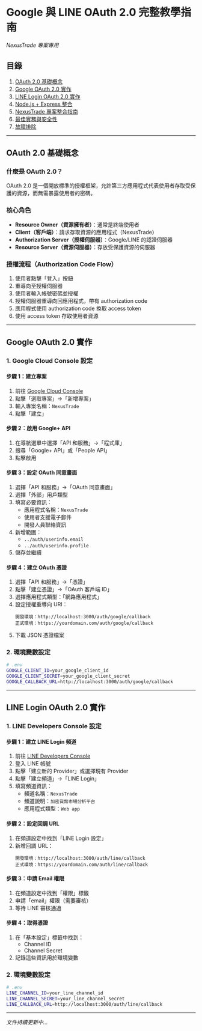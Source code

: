 # Google 與 LINE OAuth 2.0 完整教學指南
*NexusTrade 專案專用*

## 目錄
1. [OAuth 2.0 基礎概念](#oauth-20-基礎概念)
2. [Google OAuth 2.0 實作](#google-oauth-20-實作)
3. [LINE Login OAuth 2.0 實作](#line-login-oauth-20-實作)
4. [Node.js + Express 整合](#nodejs--express-整合)
5. [NexusTrade 專案整合指南](#nexustrade-專案整合指南)
6. [最佳實務與安全性](#最佳實務與安全性)
7. [故障排除](#故障排除)

---

## OAuth 2.0 基礎概念

### 什麼是 OAuth 2.0？
OAuth 2.0 是一個開放標準的授權框架，允許第三方應用程式代表使用者存取受保護的資源，而無需暴露使用者的密碼。

### 核心角色
- **Resource Owner（資源擁有者）**：通常是終端使用者
- **Client（客戶端）**：請求存取資源的應用程式（NexusTrade）
- **Authorization Server（授權伺服器）**：Google/LINE 的認證伺服器
- **Resource Server（資源伺服器）**：存放受保護資源的伺服器

### 授權流程（Authorization Code Flow）
1. 使用者點擊「登入」按鈕
2. 重導向至授權伺服器
3. 使用者輸入帳號密碼並授權
4. 授權伺服器重導向回應用程式，帶有 authorization code
5. 應用程式使用 authorization code 換取 access token
6. 使用 access token 存取使用者資源

---

## Google OAuth 2.0 實作

### 1. Google Cloud Console 設定

#### 步驟 1：建立專案
1. 前往 [Google Cloud Console](https://console.cloud.google.com/)
2. 點擊「選取專案」→「新增專案」
3. 輸入專案名稱：`NexusTrade`
4. 點擊「建立」

#### 步驟 2：啟用 Google+ API
1. 在導航選單中選擇「API 和服務」→「程式庫」
2. 搜尋「Google+ API」或「People API」
3. 點擊啟用

#### 步驟 3：設定 OAuth 同意畫面
1. 選擇「API 和服務」→「OAuth 同意畫面」
2. 選擇「外部」用戶類型
3. 填寫必要資訊：
   - 應用程式名稱：`NexusTrade`
   - 使用者支援電子郵件
   - 開發人員聯絡資訊
4. 新增範圍：
   - `../auth/userinfo.email`
   - `../auth/userinfo.profile`
5. 儲存並繼續

#### 步驟 4：建立 OAuth 憑證
1. 選擇「API 和服務」→「憑證」
2. 點擊「建立憑證」→「OAuth 客戶端 ID」
3. 選擇應用程式類型：「網路應用程式」
4. 設定授權重導向 URI：
   ```
   開發環境：http://localhost:3000/auth/google/callback
   正式環境：https://yourdomain.com/auth/google/callback
   ```
5. 下載 JSON 憑證檔案

### 2. 環境變數設定

```bash
# .env
GOOGLE_CLIENT_ID=your_google_client_id
GOOGLE_CLIENT_SECRET=your_google_client_secret
GOOGLE_CALLBACK_URL=http://localhost:3000/auth/google/callback
```

---

## LINE Login OAuth 2.0 實作

### 1. LINE Developers Console 設定

#### 步驟 1：建立 LINE Login 頻道
1. 前往 [LINE Developers Console](https://developers.line.biz/)
2. 登入 LINE 帳號
3. 點擊「建立新的 Provider」或選擇現有 Provider
4. 點擊「建立頻道」→「LINE Login」
5. 填寫頻道資訊：
   - 頻道名稱：`NexusTrade`
   - 頻道說明：`加密貨幣市場分析平台`
   - 應用程式類型：`Web app`

#### 步驟 2：設定回調 URL
1. 在頻道設定中找到「LINE Login 設定」
2. 新增回調 URL：
   ```
   開發環境：http://localhost:3000/auth/line/callback
   正式環境：https://yourdomain.com/auth/line/callback
   ```

#### 步驟 3：申請 Email 權限
1. 在頻道設定中找到「權限」標籤
2. 申請「email」權限（需要審核）
3. 等待 LINE 審核通過

#### 步驟 4：取得憑證
1. 在「基本設定」標籤中找到：
   - Channel ID
   - Channel Secret
2. 記錄這些資訊用於環境變數

### 2. 環境變數設定

```bash
# .env
LINE_CHANNEL_ID=your_line_channel_id
LINE_CHANNEL_SECRET=your_line_channel_secret
LINE_CALLBACK_URL=http://localhost:3000/auth/line/callback
```

---

*文件持續更新中...* 